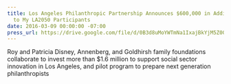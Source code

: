 ```yaml
---
title: Los Angeles Philanthropic Partnership Announces $600,000 in Additional Grants
  to My LA2050 Participants
date: 2016-03-09 00:00:00 -07:00
press_url: https://drive.google.com/file/d/0B3d8uMoYWTmNa1IxajBkYjM5Z00/view?usp=sharing
---
```


Roy and Patricia Disney, Annenberg, and Goldhirsh family foundations collaborate to invest more than $1.6 million to support social sector innovation in Los Angeles, and pilot program to prepare next generation philanthropists
